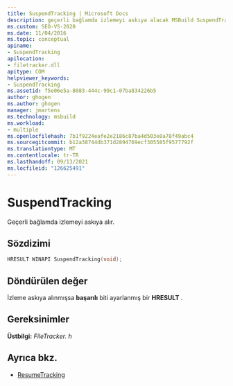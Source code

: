```yaml
---
title: SuspendTracking | Microsoft Docs
description: geçerli bağlamda izlemeyi askıya alacak MSBuild SuspendTracking için sözdizimi, gereksinimler ve dönüş değeri öğrenin.
ms.custom: SEO-VS-2020
ms.date: 11/04/2016
ms.topic: conceptual
apiname:
- SuspendTracking
apilocation:
- filetracker.dll
apitype: COM
helpviewer_keywords:
- SuspendTracking
ms.assetid: f5e06e5a-8083-444c-99c1-07ba834226b5
author: ghogen
ms.author: ghogen
manager: jmartens
ms.technology: msbuild
ms.workload:
- multiple
ms.openlocfilehash: 7b1f9224eafe2e2186c87ba4d503e8a78f49abc4
ms.sourcegitcommit: b12a38744db371d2894769ecf305585f9577792f
ms.translationtype: MT
ms.contentlocale: tr-TR
ms.lasthandoff: 09/13/2021
ms.locfileid: "126625491"
---
```

# <a name="suspendtracking"></a>SuspendTracking

Geçerli bağlamda izlemeyi askıya alır.

## <a name="syntax"></a>Sözdizimi

```cpp
HRESULT WINAPI SuspendTracking(void);
```

## <a name="return-value"></a>Döndürülen değer

 İzleme askıya alınmışsa **başarılı** biti ayarlanmış bir **HRESULT** .

## <a name="requirements"></a>Gereksinimler

 **Üstbilgi:** *FileTracker. h*

## <a name="see-also"></a>Ayrıca bkz.

- [ResumeTracking](../msbuild/resumetracking.md)